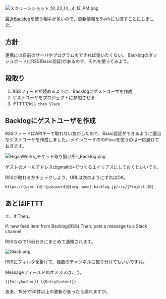 
![スクリーンショット_10_23_14__4_12_PM.png](https://qiita-image-store.s3.amazonaws.com/0/7454/d653d606-2b2e-e686-036f-bafae0553787.png "スクリーンショット_10_23_14__4_12_PM.png")

最近[Backlog](http://www.backlog.jp/)を使う相手が多いので、更新情報をSlackにも流すことにしました。


## 方針

連携には自前のサーバやプログラムをできれば使いたくない。
BacklogのダッシュボードにRSS(Basic認証)があるので、それを使ってみよう。

## 段取り

1. RSSフィードが読めるように、Backlogにゲストユーザを作成
1. ゲストユーザをプロジェクトに参加させる
1. IFTTTで`RSS then Slack`


## Backlogにゲストユーザを作成

RSSフィードはAPIキーで取れない気がしたので、Basic認証ができるように適当なゲストユーザを作成しました。メインユーザのID/Passを使うのは一応避けておきます。

![HiganWorks_チケット取り扱い所-_Backlog.png](https://qiita-image-store.s3.amazonaws.com/0/7454/6b9070f3-41bc-bb2a-ef7b-c52eff196d31.png "HiganWorks_チケット取り扱い所-_Backlog.png")

ゲストのメールアドレスはgmailの`+`でつくるエイリアスにしておくといいです。

RSSが取れるかチェックしよう、URLは次のようにすればOK。

`https://{user-id}:{password}@{org-name}.backlog.jp/rss/{Project-ID}`


## あとはIFTTT

で、If Then。

If: new feed item from Backlog(RSS)
Then: post a message to a Slack channel

RSSなので15分おきにまとめて通知されます。

![Slack.png](https://qiita-image-store.s3.amazonaws.com/0/7454/48433655-5685-c306-cbe8-b000c8b64630.png "Slack.png")

RSSにフィルタを掛けて、複数のチャンネルに振り分けてもいいですね。

Messageフィールドのオススメはこう。

```
{{EntryAuthor}} {{EntryContent}}
```

ああ、15分で50件以上の更新があったら漏れますが。
